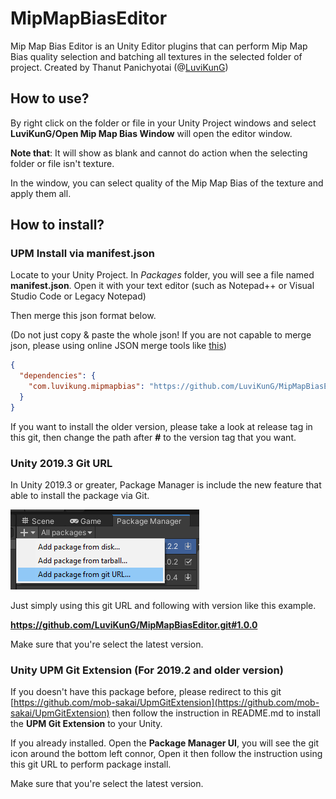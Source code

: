 # MipMapBiasEditor
Mip Map Bias Editor is an Unity Editor plugins that can perform Mip Map Bias quality selection and batching all textures in the selected folder of project. Created by Thanut Panichyotai (@[LuviKunG]((https://github.com/LuviKunG)))

## How to use?

By right click on the folder or file in your Unity Project windows and select **LuviKunG/Open Mip Map Bias Window** will open the editor window.

**Note that**: It will show as blank and cannot do action when the selecting folder or file isn't texture.

In the window, you can select quality of the Mip Map Bias of the texture and apply them all.

## How to install?

### UPM Install via manifest.json

Locate to your Unity Project. In *Packages* folder, you will see a file named **manifest.json**. Open it with your text editor (such as Notepad++ or Visual Studio Code or Legacy Notepad)

Then merge this json format below.

(Do not just copy & paste the whole json! If you are not capable to merge json, please using online JSON merge tools like [this](https://tools.knowledgewalls.com/onlinejsonmerger))

```json
{
  "dependencies": {
    "com.luvikung.mipmapbias": "https://github.com/LuviKunG/MipMapBiasEditor.git#1.0.0"
  }
}
```

If you want to install the older version, please take a look at release tag in this git, then change the path after **#** to the version tag that you want.

### Unity 2019.3 Git URL

In Unity 2019.3 or greater, Package Manager is include the new feature that able to install the package via Git.

![Install with Git URL](images/giturl.png)

Just simply using this git URL and following with version like this example.

**https://github.com/LuviKunG/MipMapBiasEditor.git#1.0.0**

Make sure that you're select the latest version.

### Unity UPM Git Extension (For 2019.2 and older version)

If you doesn't have this package before, please redirect to this git [https://github.com/mob-sakai/UpmGitExtension](https://github.com/mob-sakai/UpmGitExtension) then follow the instruction in README.md to install the **UPM Git Extension** to your Unity.

If you already installed. Open the **Package Manager UI**, you will see the git icon around the bottom left connor, Open it then follow the instruction using this git URL to perform package install.

Make sure that you're select the latest version.